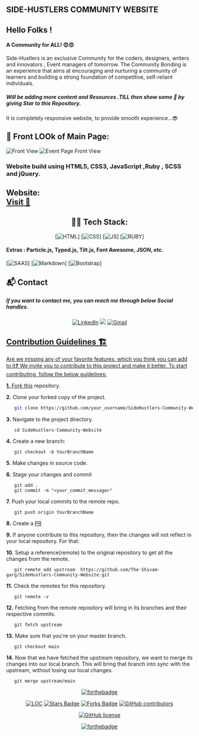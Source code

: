 ## SIDE-HUSTLERS COMMUNITY WEBSITE 

## Hello Folks !
#### A Community for ALL! 😍😍

 
 
  Side-Hustlers is an exclusive Community for the coders, designers, writers and innovators , Event managers of tomorrow. 
  The Community Bonding is an experience that aims at encouraging and nurturing a community of learners and building a 
  strong foundation of competitive, self-reliant individuals.


   ##### Will be adding more content and Resources .TILL then show some 💖 by giving Star to this Repository.
   
It is completely responsive website, to provide smooth experience...😎  

 


## 🚩 Front LOOk of Main Page:

![Front View](https://github.com/The-Shivam-garg/SideHustlers-Community-Website/blob/a2cffd54fa25599c475805ecce1b7c06b721320b/images/front.png)
![Event Page Front View](https://github.com/The-Shivam-garg/CollegeCommunity-Website/blob/b0c5dfa4491bcdd35e8d286680b7203a0e284f16/images/back13.jpg)



### Website build using HTML5, CSS3, JavaScript ,Ruby , SCSS and jQuery.

<h2> Website: <BR>
<a href="https://the-shivam-garg.github.io/CollegeCommunity-Website/" target="_blank">Visit 🚀</a>
</h2> 

<div align="center">

## 👨‍💻 Tech Stack:
[![HTML](https://img.shields.io/badge/html5%20-%23E34F26.svg?&style=for-the-badge&logo=html5&logoColor=white)]
[![CSS](https://img.shields.io/badge/css3%20-%231572B6.svg?&style=for-the-badge&logo=css3&logoColor=white)]
[![JS](https://img.shields.io/badge/javascript%20-%23323330.svg?&style=for-the-badge&logo=javascript&logoColor=%23F7DF1E)]
[![RUBY](https://img.shields.io/badge/Ruby-CC342D?style=for-the-badge&logo=ruby&logoColor=white)]

</div>

#### Extras : Particle.js, Typed.js, Tilt.js, Font Awesome, JSON, etc.
[![SAAS](https://img.shields.io/badge/Sass-CC6699?style=for-the-badge&logo=sass&logoColor=white)]
[![Markdown](https://img.shields.io/badge/Markdown-000000?style=for-the-badge&logo=markdown&logoColor=white)]
[![Bootstrap](https://img.shields.io/badge/Bootstrap-563D7C?style=for-the-badge&logo=bootstrap&logoColor=white)]

<h2>📬 Contact</h2>

##### If you want to contact me, you can reach me through below Social handles.

<div align="center">


<a  href="https://www.linkedin.com/in/shivam-garg-15675720a/" target="_blank"><img alt="LinkedIn" src="https://img.shields.io/badge/linkedin%20-%230077B5.svg?&style=for-the-badge&logo=linkedin&logoColor=white" /></a>
<a href="https://twitter.com/Shivams_twt" target="_blank"><img src="https://img.shields.io/badge/twitter-%2300acee.svg?&style=for-the-badge&logo=twitter&logoColor=white&alt=twitter" /></a>
<a href="mailto:shivanshagarwal2020@gmail.com"><img  alt="Gmail" src="https://img.shields.io/badge/Gmail-D14836?style=for-the-badge&logo=gmail&logoColor=white" />

</div>

## Contribution Guidelines 🏗

Are we missing any of your favorite features, which you think you can add to it❓ We invite you to contribute to this project and make it better. 
To start contributing, follow the below guidelines: 

**1.**  Fork [this](https://github.com/The-Shivam-garg/SideHustlers-Community-Website) repository.

**2.**  Clone your forked copy of the project.

```bash
   git clone https://github.com/your_username/SideHustlers-Community-Website.git
```

**3.** Navigate to the project directory.
```
   cd SideHustlers-Community-Website
```

**4.** Create a new branch:
```
   git checkout -b YourBranchName
```

**5.** Make changes in source code.

**6.** Stage your changes and commit

```
   git add .
   git commit -m "<your_commit_message>"
```

**7.** Push your local commits to the remote repo.

```
   git push origin YourBranchName
```

**8.** Create a [PR](https://help.github.com/en/github/collaborating-with-issues-and-pull-requests/creating-a-pull-request)

**9.** If anyone contribute to this repository, then the changes will not reflect in your local repository. For that:

**10.** Setup a reference(remote) to the original repository to get all the changes from the remote.
```
   git remote add upstream  https://github.com/The-Shivam-garg/SideHustlers-Community-Website.git
```

**11.** Check the remotes for this repository.
```
   git remote -v
```

**12.** Fetching from the remote repository will bring in its branches and their respective commits.
```
   git fetch upstream
```

**13.** Make sure that you're on your master branch.
```
   git checkout main
```

**14.** Now that we have fetched the upstream repository, we want to merge its changes into our local branch. This will bring that branch into sync with the upstream, without losing our local changes.
```
   git merge upstream/main
```


<div align="center">
 
[![forthebadge](https://forthebadge.com/images/badges/built-by-developers.svg)](https://forthebadge.com)


</div>

<div align="center">

<a href="https://github.com/The-Shivam-garg/SideHustlers-Community-Website"><img src="https://sloc.xyz/github/The-Shivam-garg/SideHustlers-Community-Website"  alt="LOC" /></a>
<a href="https://github.com/The-Shivam-garg/SideHustlers-Community-Website"><img src="https://img.shields.io/github/stars/The-Shivam-garg/SideHustlers-Community-Website" alt="Stars Badge" /></a>
<a href="https://github.com/The-Shivam-garg/SideHustlers-Community-Websitee/network/members"><img src="https://img.shields.io/github/forks/The-Shivam-garg/SideHustlers-Community-Website" alt="Forks Badge" /></a>
<a href="https://github.com/The-Shivam-garg/SideHustlers-Community-Website/graphs/contributors"><img alt="GitHub contributors" src="https://img.shields.io/github/contributors/The-Shivam-garg/SideHustlers-Community-Website?color=2b9348" ></a>

[![GitHub license](https://img.shields.io/github/license/The-Shivam-garg/SideHustlers-Community-Website?logo=github)](https://github.com/The-Shivam-garg/CollegeCommunity-Website/blob/master/LICENSE)

[![forthebadge](https://forthebadge.com/images/badges/built-with-love.svg)](https://forthebadge.com)
</div>
